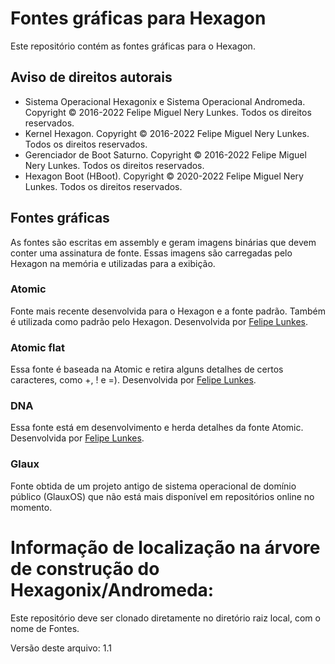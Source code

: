 # Fontes gráficas para Hexagon

Este repositório contém as fontes gráficas para o Hexagon.

## Aviso de direitos autorais

* Sistema Operacional Hexagonix e Sistema Operacional Andromeda. Copyright © 2016-2022 Felipe Miguel Nery Lunkes. Todos os direitos reservados.
* Kernel Hexagon. Copyright © 2016-2022 Felipe Miguel Nery Lunkes. Todos os direitos reservados.
* Gerenciador de Boot Saturno. Copyright © 2016-2022 Felipe Miguel Nery Lunkes. Todos os direitos reservados.
* Hexagon Boot (HBoot). Copyright © 2020-2022 Felipe Miguel Nery Lunkes. Todos os direitos reservados.

## Fontes gráficas

As fontes são escritas em assembly e geram imagens binárias que devem conter uma assinatura de fonte. Essas imagens são carregadas pelo Hexagon na memória e utilizadas para a exibição.

### Atomic

Fonte mais recente desenvolvida para o Hexagon e a fonte padrão. Também é utilizada como padrão pelo Hexagon.
Desenvolvida por [Felipe Lunkes](https://github.com/felipenlunkes).

### Atomic flat

Essa fonte é baseada na Atomic e retira alguns detalhes de certos caracteres, como +, ! e =).
Desenvolvida por [Felipe Lunkes](https://github.com/felipenlunkes).

### DNA

Essa fonte está em desenvolvimento e herda detalhes da fonte Atomic.
Desenvolvida por [Felipe Lunkes](https://github.com/felipenlunkes).

### Glaux

Fonte obtida de um projeto antigo de sistema operacional de domínio público (GlauxOS) que não está mais disponível em repositórios online no momento.

# Informação de localização na árvore de construção do Hexagonix/Andromeda:

Este repositório deve ser clonado diretamente no diretório raiz local, com o nome de Fontes.

Versão deste arquivo: 1.1
